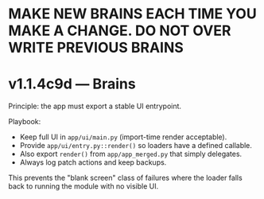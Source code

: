 # MAKE NEW BRAINS EACH TIME YOU MAKE A CHANGE. DO NOT OVER WRITE PREVIOUS BRAINS
# v1.1.4c9d — Brains
Principle: the app must export a stable UI entrypoint.

Playbook:
- Keep full UI in `app/ui/main.py` (import-time render acceptable).
- Provide `app/ui/entry.py::render()` so loaders have a defined callable.
- Also export `render()` from `app/app_merged.py` that simply delegates.
- Always log patch actions and keep backups.

This prevents the "blank screen" class of failures where the loader falls back to running the module with no visible UI.
